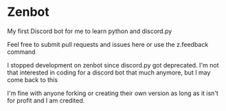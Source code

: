 # Zenbot

My first Discord bot for me to learn python and discord.py

Feel free to submit pull requests and issues here or use the z.feedback command

I stopped development on zenbot since discord.py got deprecated. I'm not that interested in coding for a discord bot that much anymore, but I may come back to this

I'm fine with anyone forking or creating their own version as long as it isn't for profit and I am credited.
